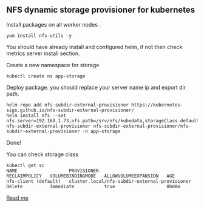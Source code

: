 ## NFS dynamic storage provisioner for kubernetes

Install packages on all worker nodes .

```
yum install nfs-utils -y
```
You should have already install and configured helm, if not then check metrics server install section.

Create a new namespace for storage

```
kubectl create ns app-storage

```

Deploy package. you should replace your server name ip and export dir path.

```
helm repo add nfs-subdir-external-provisioner https://kubernetes-sigs.github.io/nfs-subdir-external-provisioner/
helm install nfs --set nfs.server=192.168.1.73,nfs.path=/srv/nfs/kubedata,storageClass.defaultClass=true,storageClass.archiveOnDelete=false nfs-subdir-external-provisioner nfs-subdir-external-provisioner/nfs-subdir-external-provisioner -n app-storage
```
Done!

You can check storage class

```
kubectl get sc
NAME                   PROVISIONER                                RECLAIMPOLICY   VOLUMEBINDINGMODE   ALLOWVOLUMEEXPANSION   AGE
nfs-client (default)   cluster.local/nfs-subdir-external-provisioner   Delete          Immediate           true                   0h08m

```


[Read me](README.md)
